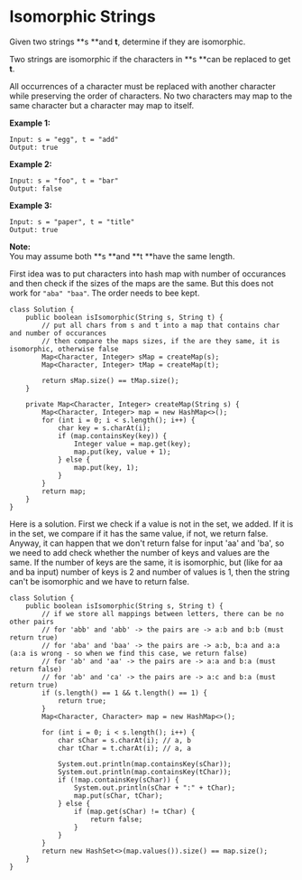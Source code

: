 # Isomorphic Strings

Given two strings **s **and **t**, determine if they are isomorphic.

Two strings are isomorphic if the characters in **s **can be replaced to get **t**.

All occurrences of a character must be replaced with another character while preserving the order of characters. No two characters may map to the same character but a character may map to itself.

**Example 1:**

```
Input: s = "egg", t = "add"
Output: true
```

**Example 2:**

```
Input: s = "foo", t = "bar"
Output: false
```

**Example 3:**

```
Input: s = "paper", t = "title"
Output: true
```

**Note:**  
You may assume both **s **and **t **have the same length.

First idea was to put characters into hash map with number of occurances and then check if the sizes of the maps are the same. But this does not work for `"aba" "baa"`. The order needs to bee kept. 

```
class Solution {
    public boolean isIsomorphic(String s, String t) {
        // put all chars from s and t into a map that contains char and number of occurances
        // then compare the maps sizes, if the are they same, it is isomorphic, otherwise false
        Map<Character, Integer> sMap = createMap(s);
        Map<Character, Integer> tMap = createMap(t);
        
        return sMap.size() == tMap.size();
    }
    
    private Map<Character, Integer> createMap(String s) {
        Map<Character, Integer> map = new HashMap<>();
        for (int i = 0; i < s.length(); i++) {
            char key = s.charAt(i);
            if (map.containsKey(key)) {
                Integer value = map.get(key);
                map.put(key, value + 1);
            } else {
                map.put(key, 1);
            }
        }
        return map;
    }
}
```

Here is a solution. First we check if a value is not in the set, we added. If it is in the set, we compare if it has the same value, if not, we return false. Anyway, it can happen that we don't return false for input 'aa' and 'ba', so we need to add check whether the number of keys and values are the same. If the number of keys are the same, it is isomorphic, but \(like for aa and ba input\) number of keys is 2 and number of values is 1, then the string can't be isomorphic and we have to return false.

```
class Solution {
    public boolean isIsomorphic(String s, String t) {
        // if we store all mappings between letters, there can be no other pairs
        // for 'abb' and 'abb' -> the pairs are -> a:b and b:b (must return true)
        // for 'aba' and 'baa' -> the pairs are -> a:b, b:a and a:a (a:a is wrong - so when we find this case, we return false)
        // for 'ab' and 'aa' -> the pairs are -> a:a and b:a (must return false)
        // for 'ab' and 'ca' -> the pairs are -> a:c and b:a (must return true)
        if (s.length() == 1 && t.length() == 1) {
            return true;
        }
        Map<Character, Character> map = new HashMap<>();
        
        for (int i = 0; i < s.length(); i++) {
            char sChar = s.charAt(i); // a, b
            char tChar = t.charAt(i); // a, a
            
            System.out.println(map.containsKey(sChar));
            System.out.println(map.containsKey(tChar));
            if (!map.containsKey(sChar)) {
                System.out.println(sChar + ":" + tChar);
                map.put(sChar, tChar);
            } else {
                if (map.get(sChar) != tChar) {
                    return false;
                }
            }
        }
        return new HashSet<>(map.values()).size() == map.size();
    }
}
```




